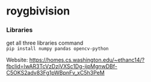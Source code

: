 # roygbivision

### Libraries
get all three libraries command <br>
```pip install numpy pandas opencv-python ```


Website: https://homes.cs.washington.edu/~ethanc14/?fbclid=IwAR3TcVzDzjVXSc1Dg-ijpMgnwDBf-C5OKS2adv83Fg1pWBpnFv_xC5h3PeM
